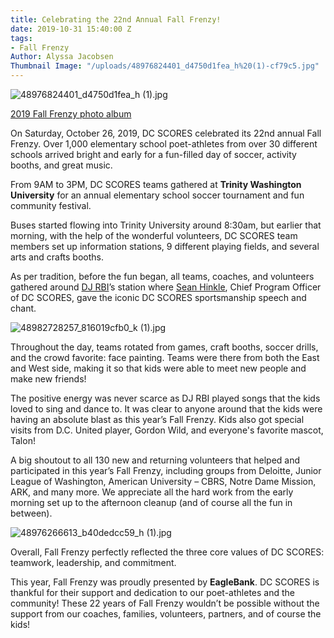 ```yaml
---
title: Celebrating the 22nd Annual Fall Frenzy!
date: 2019-10-31 15:40:00 Z
tags:
- Fall Frenzy
Author: Alyssa Jacobsen
Thumbnail Image: "/uploads/48976824401_d4750d1fea_h%20(1)-cf79c5.jpg"
---
```


![48976824401_d4750d1fea_h (1).jpg](/uploads/48976824401_d4750d1fea_h%20(1).jpg)

[2019 Fall Frenzy photo album](http://bit.ly/fallfrenzy19)

On Saturday, October 26, 2019, DC SCORES celebrated its 22nd annual Fall Frenzy. Over 1,000 elementary school poet-athletes from over 30 different schools arrived bright and early for a fun-filled day of soccer, activity booths, and great music.




 
From 9AM to 3PM, DC SCORES teams gathered at **Trinity Washington University** for an annual elementary school soccer tournament and fun community festival.

Buses started flowing into Trinity University around 8:30am, but earlier that morning, with the help of the wonderful volunteers, DC SCORES team members set up information stations, 9 different playing fields, and several arts and crafts booths.
 
As per tradition, before the fun began, all teams, coaches, and volunteers gathered around [DJ RBI](https://www.instagram.com/dj_RBI/)’s station where [Sean Hinkle](https://www.dcscores.org/about-us/leadership/sean-hinkle), Chief Program Officer of DC SCORES, gave the iconic DC SCORES sportsmanship speech and chant.

![48982728257_816019cfb0_k (1).jpg](/uploads/48982728257_816019cfb0_k%20(1).jpg)

Throughout the day, teams rotated from games, craft booths, soccer drills, and the crowd favorite: face painting. Teams were there from both the East and West side, making it so that kids were able to meet new people and make new friends! 

The positive energy was never scarce as DJ RBI played songs that the kids loved to sing and dance to. It was clear to anyone around that the kids were having an absolute blast as this year’s Fall Frenzy. Kids also got special visits from D.C. United player, Gordon Wild, and everyone's favorite mascot, Talon!

A big shoutout to all 130 new and returning volunteers that helped and participated in this year’s Fall Frenzy, including groups from Deloitte, Junior League of Washington, American University – CBRS, Notre Dame Mission, ARK, and many more. We appreciate all the hard work from the early morning set up to the afternoon cleanup (and of course all the fun in between). 

![48976266613_b40dedcc59_h (1).jpg](/uploads/48976266613_b40dedcc59_h%20(1).jpg)

Overall, Fall Frenzy perfectly reflected the three core values of DC SCORES: teamwork, leadership, and commitment. 

This year, Fall Frenzy was proudly presented by **EagleBank**. DC SCORES is thankful for their support and dedication to our poet-athletes and the community! These 22 years of Fall Frenzy wouldn’t be possible without the support from our coaches, families, volunteers, partners, and of course the kids!